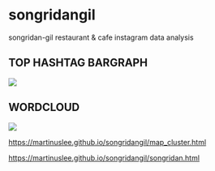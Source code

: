 # songridangil
songridan-gil restaurant &amp; cafe instagram data analysis

## TOP HASHTAG BARGRAPH
<img src="https://user-images.githubusercontent.com/70839563/104911146-bd0f5b00-59cd-11eb-8be0-8d2eb3dfe3ad.png">

## WORDCLOUD
<img src="https://user-images.githubusercontent.com/70839563/104911096-ab2db800-59cd-11eb-9baf-a698caa5a7fe.png">

https://martinuslee.github.io/songridangil/map_cluster.html

https://martinuslee.github.io/songridangil/songridan.html
